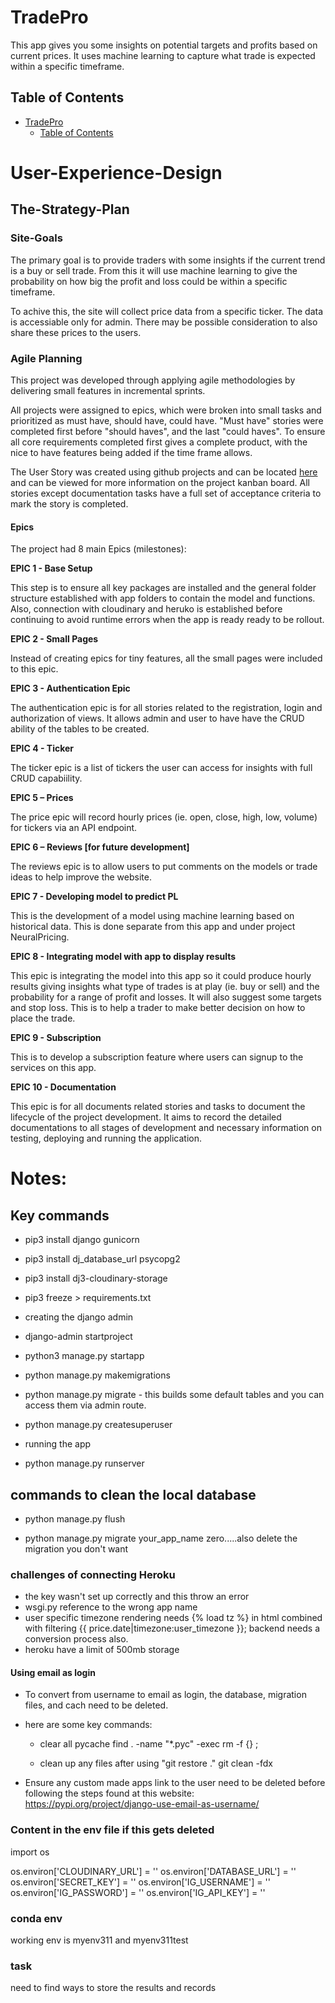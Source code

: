 # TradePro

This app gives you some insights on potential targets and profits based on current prices. It uses machine learning to capture what trade is expected within a specific timeframe.

## Table of Contents

- [TradePro](#TradePro)
  - [Table of Contents](#table-of-contents)

# User-Experience-Design

## The-Strategy-Plan

### Site-Goals

The primary goal is to provide traders with some insights if the current trend is a buy or sell trade. From this it will use machine learning to give the probability on how big the profit and loss could be within a specific timeframe.

To achive this, the site will collect price data from a specific ticker. The data is accessiable only for admin. There may be possible consideration to also share these prices to the users.

### Agile Planning

This project was developed through applying agile methodologies by delivering small features in incremental sprints.

All projects were assigned to epics, which were broken into small tasks and prioritized as must have, should have, could have. "Must have" stories were completed first before "should haves", and the last "could haves". To ensure all core requirements completed first gives a complete product, with the nice to have features being added if the time frame allows.

The User Story was created using github projects and can be located [here](https://github.com/users/ZonyLaw/projects/3) and can be viewed for more information on the project kanban board. All stories except documentation tasks have a full set of acceptance criteria to mark the story is completed.

#### Epics

The project had 8 main Epics (milestones):

**EPIC 1 - Base Setup**

This step is to ensure all key packages are installed and the general folder structure established with app folders to contain the model and functions.
Also, connection with cloudinary and heruko is established before continuing to avoid runtime errors when the app is ready ready to be rollout.

**EPIC 2 - Small Pages**

Instead of creating epics for tiny features, all the small pages were included to this epic.

**EPIC 3 - Authentication Epic**

The authentication epic is for all stories related to the registration, login and authorization of views. It allows admin and user to have have the CRUD ability of the tables to be created.

**EPIC 4 - Ticker**

The ticker epic is a list of tickers the user can access for insights with full CRUD capabiility.

**EPIC 5 – Prices**

The price epic will record hourly prices (ie. open, close, high, low, volume) for tickers via an API endpoint.

**EPIC 6 – Reviews [for future development]**

The reviews epic is to allow users to put comments on the models or trade ideas to help improve the website.

**EPIC 7 - Developing model to predict PL**

This is the development of a model using machine learning based on historical data. This is done separate from this app and under project NeuralPricing.

**EPIC 8 - Integrating model with app to display results**

This epic is integrating the model into this app so it could produce hourly results giving insights what type of trades is at play (ie. buy or sell) and the probability for a range of profit and losses.
It will also suggest some targets and stop loss. This is to help a trader to make better decision on how to place the trade.

**EPIC 9 - Subscription**

This is to develop a subscription feature where users can signup to the services on this app.

**EPIC 10 - Documentation**

This epic is for all documents related stories and tasks to document the lifecycle of the project development. It aims to record the detailed documentations to all stages of development and necessary information on testing, deploying and running the application.

# Notes:

## Key commands

- pip3 install django gunicorn

- pip3 install dj_database_url psycopg2

- pip3 install dj3-cloudinary-storage

- pip3 freeze > requirements.txt

- creating the django admin

- django-admin startproject <project name>

- python3 manage.py startapp <app name>

- python manage.py makemigrations

- python manage.py migrate - this builds some default tables and you can access them via admin route.

- python manage.py createsuperuser

- running the app

- python manage.py runserver

## commands to clean the local database

- python manage.py flush

- python manage.py migrate your_app_name zero.....also delete the migration you don't want

### challenges of connecting Heroku

- the key wasn't set up correctly and this throw an error
- wsgi.py reference to the wrong app name
- user specific timezone rendering needs {% load tz %} in html combined with filtering
{{ price.date|timezone:user_timezone }}; backend needs a conversion process also.
- heroku have a limit of 500mb storage


#### Using email as login

- To convert from username to email as login, the database, migration files, and cach need to be deleted.

- here are some key commands:

  * clear all pycache
    find . -name "*.pyc" -exec rm -f {} \;

  * clean up any files after using "git restore ."
    git clean -fdx

- Ensure any custom made apps link to the user need to be deleted before following the steps found at this website:
https://pypi.org/project/django-use-email-as-username/


### Content in the env file if this gets deleted

import os

os.environ['CLOUDINARY_URL'] = ''
os.environ['DATABASE_URL'] = ''
os.environ['SECRET_KEY'] = ''
os.environ['IG_USERNAME'] = ''
os.environ['IG_PASSWORD'] = ''
os.environ['IG_API_KEY'] =  ''


### conda env 

working env is myenv311 and myenv311test

### task

need to find ways to store the results and records